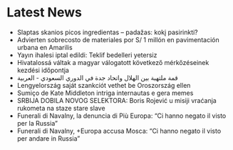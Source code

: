 # Latest News
-  Slaptas skanios picos ingredientas – padažas: kokį pasirinkti?
-  Advierten sobrecosto de materiales por S/ 1 millón en pavimentación urbana en Amarilis
-  Yayın ihalesi iptal edildi: Teklif bedelleri yetersiz
-  Hivatalossá váltak a magyar válogatott következő mérkőzéseinek kezdési időpontja
-  قمة ملتهبة بين الهلال واتحاد جدة في الدوري السعودي - العربية
-  Lengyelország saját szankciót vethet be Oroszország ellen
-  Sumiço de Kate Middleton intriga internautas e gera memes
-  SRBIJA DOBILA NOVOG SELEKTORA: Boris Rojević u misiji vraćanja rukometa na staze stare slave
-  Funerali di Navalny, la denuncia di Più Europa: “Ci hanno negato il visto per la Russia”
-  Funerali di Navalny, +Europa accusa Mosca: “Ci hanno negato il visto per andare in Russia”
